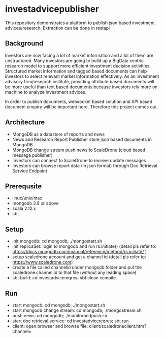 investadvicepublisher
=====================
This repository demonstrates a platform to publish json based investment advices/research. Extraction can be done in restapi

Background
-----------
Investors are now facing a lot of market information and a lot of them are unstructured. Many investors are going to build up a BigData centric research model to support more efficient investment decision activities. Structured market information and tagged based documents can help investors to select relevant market information effectively. As an investment advisory firm/research institute, providing attribute based documents will be more useful than text based documents because investors rely more on machine to analyze investment advices.

In order to publish documents, websocket based solution and API based document enquiry will be important here. Therefore this project comes out.

Architecture
------------
- MongoDB as a datastore of reports and news
- News and Research Report Publisher store json based documents in MongoDB
- MongoDB change stream push news to ScaleDrone (cloud based message publisher)
- Investors can connect to ScaleDrone to receive update messages
- Investors can browse report data (in json format) through Doc Retrieval Service Endpoint


Prerequsite
------------
- linux/unix/mac
- mongodb 3.6 or above
- scala 2.12.x
- sbt

Setup
-----
- init mongodb: cd mongodb; ./mongostart.sh
- init replicaSet: login to mongodb and run rs.initiate()
(detail pls refer to: https://docs.mongodb.com/manual/reference/method/rs.initiate/ )
- setup scaledrone account and get a channel id
(detail pls refer to: https://www.scaledrone.com)
- create a file called channelid under mongodb folder and put the scaledrone channel id to that file (without any leading space)
- sbt build: cd investadvicereqres; sbt clean compile 

Run
---
- start mongodb: cd mongodb; ./mongostart.sh
- start mongodb change stream: cd mongodb; ./mongostream.sh
- push news: cd mongodb; ./monitorandpush.sh
- start doc retrieval service: cd investadvicereqres; sbt run
- client: open browser and browse file: client/scaledroneclient.htm?channel=<channelid>
